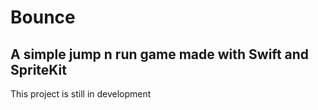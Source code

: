#  Bounce
## A simple jump n run game made with Swift and SpriteKit

This project is still in development
